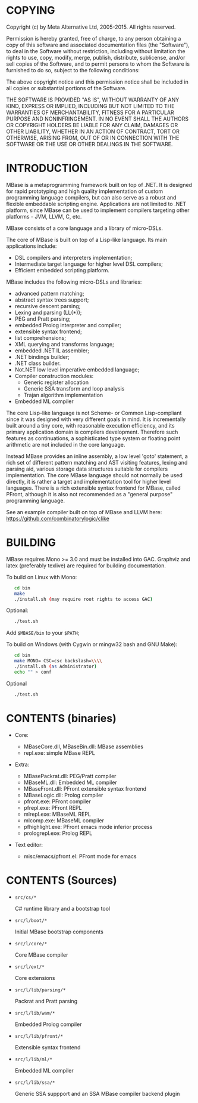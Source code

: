 # COPYING

Copyright (c) by Meta Alternative Ltd, 2005-2015. All rights reserved.

Permission is hereby granted, free of charge, to any person obtaining a copy
of this software and associated documentation files (the "Software"), to deal
in the Software without restriction, including without limitation the rights
to use, copy, modify, merge, publish, distribute, sublicense, and/or sell
copies of the Software, and to permit persons to whom the Software is
furnished to do so, subject to the following conditions:

The above copyright notice and this permission notice shall be included in
all copies or substantial portions of the Software.

THE SOFTWARE IS PROVIDED "AS IS", WITHOUT WARRANTY OF ANY KIND, EXPRESS OR
IMPLIED, INCLUDING BUT NOT LIMITED TO THE WARRANTIES OF MERCHANTABILITY,
FITNESS FOR A PARTICULAR PURPOSE AND NONINFRINGEMENT. IN NO EVENT SHALL THE
AUTHORS OR COPYRIGHT HOLDERS BE LIABLE FOR ANY CLAIM, DAMAGES OR OTHER
LIABILITY, WHETHER IN AN ACTION OF CONTRACT, TORT OR OTHERWISE, ARISING FROM,
OUT OF OR IN CONNECTION WITH THE SOFTWARE OR THE USE OR OTHER DEALINGS IN
THE SOFTWARE.

# INTRODUCTION

 MBase is a metaprogramming framework built on top of .NET. It is designed
for rapid prototyping and high quality implementation of custom
programming language compilers, but can also serve as a robust and
flexible embeddable scripting engine. Applications are not limited to
.NET platform, since MBase can be used to implement compilers
targeting other platforms - JVM, LLVM, C, etc.

MBase consists of a core language and a library of micro-DSLs.

The core of MBase is built on top of a Lisp-like language. Its 
main applications include:

* DSL compilers and interpreters implementation; 
* Intermediate target language for higher level DSL compilers; 
* Efficient embedded scripting platform.

MBase includes the following micro-DSLs and libraries:

* advanced pattern matching;
* abstract syntax trees support;
* recursive descent parsing;
* Lexing and parsing (LL(*));
* PEG and Pratt parsing;
* embedded Prolog interpreter and compiler;
* extensible syntax frontend;
* list comprehensions;
* XML querying and transforms language;
* embedded .NET IL assembler;
* .NET bindings builder;
* .NET class builder.
* Not.NET low level imperative embedded language;
* Compiler construction modules:
    - Generic register allocation
    - Generic SSA transform and loop analysis
    - Trajan algorithm implementation
* Embedded ML compiler

The core Lisp-like language is not Scheme- or Common Lisp-compliant
since it was designed with very different goals in mind. It is
incrementally built around a tiny core, with reasonable
execution efficiency, and its primary application domain is compilers
development.  Therefore such features as continuations, a
sophisticated type system or floating point arithmetic are not
included in the core language.

Instead MBase provides an inline assembly, a low level 'goto'
statement, a rich set of different pattern matching and AST visiting
features, lexing and parsing aid, various storage data structures
suitable for compilers implementation. The core MBase language should
not normally be used directly, it is rather a target and
implementation tool for higher level languages. There is a rich
extensible syntax frontend for MBase, called PFront, although it is also
not recommended as a "general purpose" programming language.

See an example compiler built on top of MBase and LLVM here:
   https://github.com/combinatorylogic/clike

# BUILDING

MBase requires Mono >= 3.0 and must be installed into GAC.
Graphviz and latex (preferably texlive) are required for building
documentation.
 
To build on Linux with Mono:

```bash
   cd bin
   make
   ./install.sh (may require root rights to access GAC)
```

Optional:
```bash
   ./test.sh
```

Add `$MBASE/bin` to your `$PATH`;

To build on Windows (with Cygwin or mingw32 bash and GNU Make):

```bash
   cd bin
   make MONO= CSC=csc backslash=\\\\
   ./install.sh (as Administrator)
   echo "" > conf
```

Optional
```bash
   ./test.sh
```

# CONTENTS (binaries)

* Core:
    -  MBaseCore.dll, MBaseBin.dll: MBase assemblies
    - repl.exe: simple MBase REPL

* Extra:
    - MBasePackrat.dll: PEG/Pratt compiler
    - MBaseML.dll: Embedded ML compiler
    - MBaseFront.dll: PFront extensible syntax frontend
    - MBaseLogic.dll: Prolog compiler
    - pfront.exe: PFront compiler
    - pfrepl.exe: PFront REPL
    - mlrepl.exe: MBaseML REPL
    - mlcomp.exe: MBaseML compiler
    - pfhighlight.exe: PFront emacs mode inferior process
    - prologrepl.exe: Prolog REPL

* Text editor:
    - misc/emacs/pfront.el: PFront mode for emacs


# CONTENTS (Sources)

* `src/cs/*`

    C# runtime library and a bootstrap tool

* `src/l/boot/*`

    Initial MBase bootstrap components

* `src/l/core/*`

    Core MBase compiler

* `src/l/ext/*`

    Core extensions

*  `src/l/lib/parsing/*`

    Packrat and Pratt parsing

*  `src/l/lib/wam/*`

    Embedded Prolog compiler

*  `src/l/lib/pfront/*`

    Extensible syntax frontend

*  `src/l/lib/ml/*`

    Embedded ML compiler

*  `src/l/lib/ssa/*`

    Generic SSA suppport and an SSA MBase compiler backend plugin

